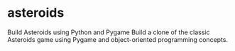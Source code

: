 # asteroids
Build Asteroids using Python and Pygame Build a clone of the classic Asteroids game using Pygame and object-oriented programming concepts.
